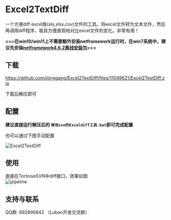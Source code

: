 # Excel2TextDiff

一个方便diff excel族(xls,xlsx,csv)文件的工具。将excel文件转为文本文件，然后再调用diff程序，极其方便直观地对比excel文件的变化。非常有用！

**===在win10/win11上不需要额外安装netframework运行时，在win7系统中，建议先安装[netframework4.6.2离线安装包](http://go.microsoft.com/fwlink/?linkid=780600)===**

## 下载
https://github.com/jijinggang/Excel2TextDiff/files/11049621/Excel2TextDiff.zip

下载后解压即可
## 配置

**建议直接运行解压后的 `修改svn的Exceldiff工具.bat`即可完成配置**

也可以通过下图手动配置

![Excel2TextDiff](docs/images/a_1.jpg)
    
## 使用
直接在TortoiseSVN中diff接口，效果如图    
![pipeline](docs/images/d_70.jpg)

## 支持与联系

QQ群: 692890842 （Luban开发交流群）
